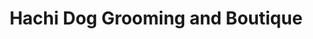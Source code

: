 ---
title: "Hachi Dog Grooming and Boutique"
url: /miami/hachi-dog-grooming-and-boutique/
shop: Tiersalon
---